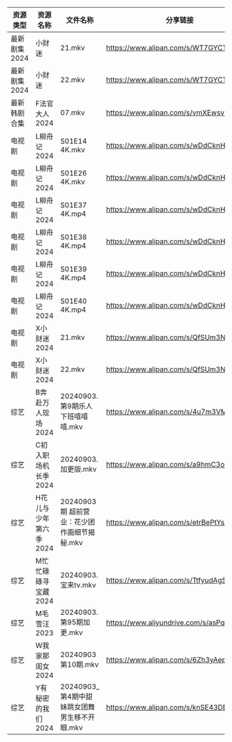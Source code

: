 | 资源类型     | 资源名称          | 文件名称                          | 分享链接                                      | 更新时间                |
| -------- | ------------- | ----------------------------- | ----------------------------------------- | ------------------- |
| 最新剧集2024 | 小财迷           | 21.mkv                        | https://www.alipan.com/s/WT7GYCT6ddM      | 2024-09-03 14:10:33 |
| 最新剧集2024 | 小财迷           | 22.mkv                        | https://www.alipan.com/s/WT7GYCT6ddM      | 2024-09-03 14:10:33 |
| 最新韩剧合集   | F法官大人2024     | 07.mkv                        | https://www.alipan.com/s/vmXEwsv83mq      | 2024-09-03 00:05:46 |
| 电视剧      | L柳舟记2024      | S01E14 4K.mkv                 | https://www.alipan.com/s/wDdCknHUD6o      | 2024-09-03 00:06:18 |
| 电视剧      | L柳舟记2024      | S01E26 4K.mkv                 | https://www.alipan.com/s/wDdCknHUD6o      | 2024-09-03 00:06:17 |
| 电视剧      | L柳舟记2024      | S01E37 4K.mp4                 | https://www.alipan.com/s/wDdCknHUD6o      | 2024-09-03 00:06:17 |
| 电视剧      | L柳舟记2024      | S01E38 4K.mp4                 | https://www.alipan.com/s/wDdCknHUD6o      | 2024-09-03 00:06:16 |
| 电视剧      | L柳舟记2024      | S01E39 4K.mp4                 | https://www.alipan.com/s/wDdCknHUD6o      | 2024-09-03 00:06:16 |
| 电视剧      | L柳舟记2024      | S01E40 4K.mp4                 | https://www.alipan.com/s/wDdCknHUD6o      | 2024-09-03 00:06:16 |
| 电视剧      | X小财迷2024      | 21.mkv                        | https://www.alipan.com/s/QfSUm3N2tfB      | 2024-09-03 14:07:00 |
| 电视剧      | X小财迷2024      | 22.mkv                        | https://www.alipan.com/s/QfSUm3N2tfB      | 2024-09-03 14:06:59 |
| 综艺       | B奔赴万人现场2024   | 20240903.第9期乐人下班嘻嘻嘻.mkv       | https://www.alipan.com/s/4u7m3VMcqux      | 2024-09-03 14:07:27 |
| 综艺       | C初入职场机长季2024  | 20240903.加更版.mkv              | https://www.alipan.com/s/a9hmC3o2B18      | 2024-09-03 14:07:30 |
| 综艺       | H花儿与少年第六季2024 | 20240903期 超前营业：花少团作画细节揭秘.mkv  | https://www.alipan.com/s/etrBePtYsJ7      | 2024-09-03 14:07:48 |
| 综艺       | M忙忙碌碌寻宝藏2024  | 20240903.宝来tv.mkv             | https://www.alipan.com/s/TtfyudAgS8v      | 2024-09-03 14:08:06 |
| 综艺       | M毛雪汪2023      | 20240903.第95期加更.mkv           | https://www.aliyundrive.com/s/asPqfgPRqAg | 2024-09-03 14:08:10 |
| 综艺       | W我家那闺女2024    | 20240903第10期.mkv              | https://www.alipan.com/s/6Zh3yAep1kC      | 2024-09-03 14:09:15 |
| 综艺       | Y有秘密的我们2024   | 20240903_第4期中甜妹跳女团舞男生移不开眼.mkv | https://www.alipan.com/s/knSE43DBBa6      | 2024-09-03 14:09:30 |
